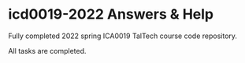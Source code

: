 # icd0019-2022 Answers & Help

Fully completed 2022 spring ICA0019 TalTech course code repository.

All tasks are completed.
